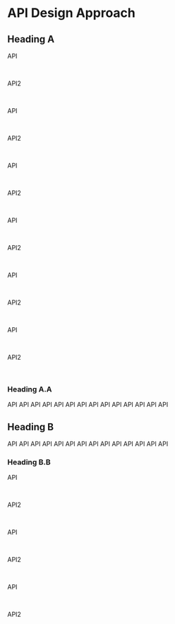 # API Design Approach

## Heading A

API

<br />

API2

<br />

API

<br />

API2

<br />

API

<br />

API2

<br />

API

<br />

API2

<br />

API

<br />

API2

<br />

API

<br />

API2

<br />

### Heading A.A

API
API
API
API
API
API
API
API
API
API
API
API
API
API

## Heading B

API
API
API
API
API
API
API
API
API
API
API
API
API
API

### Heading B.B

API

<br />

API2

<br />

API

<br />

API2

<br />

API

<br />

API2

<br />
